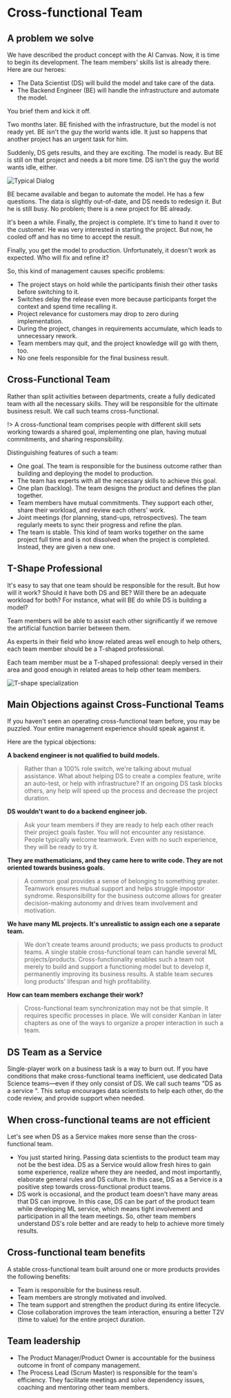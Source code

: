 # Cross-functional Team

## A problem we solve

We have described the product concept with the AI Canvas. Now, it is time to begin its development. The team members' skills list is already there. Here are our heroes:

* The Data Scientist (DS) will build the model and take care of the data.
* The Backend Engineer (BE) will handle the infrastructure and automate the model.

You brief them and kick it off.

Two months later. BE finished with the infrastructure, but the model is not ready yet. BE isn't the guy the world wants idle. It just so happens that another project has an urgent task for him.

Suddenly, DS gets results, and they are exciting. The model is ready. But BE is still on that project and needs a bit more time. DS isn't the guy the world wants idle, either.

![Typical Dialog](_images/crossfunctionalteam-dialog.png)

BE became available and began to automate the model. He has a few questions. The data is slightly out-of-date, and DS needs to redesign it. But he is still busy. No problem; there is a new project for BE already.

It's been a while. Finally, the project is complete. It's time to hand it over to the customer. He was very interested in starting the project. But now, he cooled off and has no time to accept the result.

Finally, you get the model to production. Unfortunately, it doesn't work as expected. Who will fix and refine it?

So, this kind of management causes specific problems:

* The project stays on hold while the participants finish their other tasks before switching to it.
* Switches delay the release even more because participants forget the context and spend time recalling it.
* Project relevance for customers may drop to zero during implementation.
* During the project, changes in requirements accumulate, which leads to unnecessary rework.
* Team members may quit, and the project knowledge will go with them, too.
* No one feels responsible for the final business result.

## Cross-Functional Team

Rather than split activities between departments, create a fully dedicated team with all the necessary skills. They will be responsible for the ultimate business result. We call such teams cross-functional.

!> A cross-functional team comprises people with different skill sets working towards a shared goal, implementing one plan, having mutual commitments, and sharing responsibility.

Distinguishing features of such a team:

* One goal. The team is responsible for the business outcome rather than building and deploying the model to production.
* The team has experts with all the necessary skills to achieve this goal.
* One plan (backlog). The team designs the product and defines the plan together.
* Team members have mutual commitments. They support each other, share their workload, and review each others' work.
* Joint meetings (for planning, stand-ups, retrospectives). The team regularly meets to sync their progress and refine the plan.
* The team is stable. This kind of team works together on the same project full time and is not dissolved when the project is completed. Instead, they are given a new one.

## T-Shape Professional

It's easy to say that one team should be responsible for the result. But how will it work? Should it have both DS and BE? Will there be an adequate workload for both? For instance, what will BE do while DS is building a model?

Team members will be able to assist each other significantly if we remove the artificial function barrier between them.

As experts in their field who know related areas well enough to help others, each team member should be a T-shaped professional.

Each team member must be a T-shaped professional: deeply versed in their area and good enough in related areas to help other team members.

![T-shape specialization](_images/crossfunctional-tshape.png)

## Main Objections against Cross-Functional Teams

If you haven't seen an operating cross-functional team before, you may be puzzled. Your entire management experience should speak against it.

Here are the typical objections:

**A backend engineer is not qualified to build models.**

> Rather than a 100% role switch, we're talking about mutual assistance. What about helping DS to create a complex feature, write an auto-test, or help with infrastructure? If an ongoing DS task blocks others, any help will speed up the process and decrease the project duration.

**DS wouldn't want to do a backend engineer job.**

> Ask your team members if they are ready to help each other reach their project goals faster. You will not encounter any resistance. People typically welcome teamwork. Even with no such experience, they will be ready to try it.

**They are mathematicians, and they came here to write code. They are not oriented towards business goals.**

> A common goal provides a sense of belonging to something greater. Teamwork ensures mutual support and helps struggle impostor syndrome. Responsibility for the business outcome allows for greater decision-making autonomy and drives team involvement and motivation.

**We have many ML projects. It's unrealistic to assign each one a separate team.**

> We don't create teams around products; we pass products to product teams. A single stable cross-functional team can handle several ML projects/products. Cross-functionality enables such a team not merely to build and support a functioning model but to develop it, permanently improving its business results. A stable team secures long products' lifespan and high profitability.

**How can team members exchange their work?**

> Cross-functional team synchronization may not be that simple. It requires specific processes in place. We will consider Kanban in later chapters as one of the ways to organize a proper interaction in such a team.

## DS Team as a Service

Single-player work on a business task is a way to burn out. If you have conditions that make cross-functional teams inefficient, use dedicated Data Science teams—even if they only consist of DS. We call such teams "DS as a service ". This setup encourages data scientists to help each other, do the code review, and provide support when needed.

## When cross-functional teams are not efficient

Let's see when DS as a Service makes more sense than the cross-functional team.

* You just started hiring. Passing data scientists to the product team may not be the best idea. DS as a Service would allow fresh hires to gain some experience, realize where they are needed, and most importantly, elaborate general rules and DS culture. In this case, DS as a Service is a positive step towards cross-functional product teams.
* DS work is occasional, and the product team doesn't have many areas that DS can improve. In this case, DS can be part of the product team while developing ML service, which means tight involvement and participation in all the team meetings. So, other team members understand DS's role better and are ready to help to achieve more timely results.

## Cross-functional team benefits

A stable cross-functional team built around one or more products provides the following benefits:

* Team is responsible for the business result.
* Team members are strongly motivated and involved.
* The team support and strengthen the product during its entire lifecycle.
* Close collaboration improves the team interaction, ensuring a better T2V (time to value) for the entire project duration.

## Team leadership

* The Product Manager/Product Owner is accountable for the business outcome in front of company management.
* The Process Lead (Scrum Master) is responsible for the team's efficiency. They facilitate meetings and solve dependency issues, coaching and mentoring other team members.
